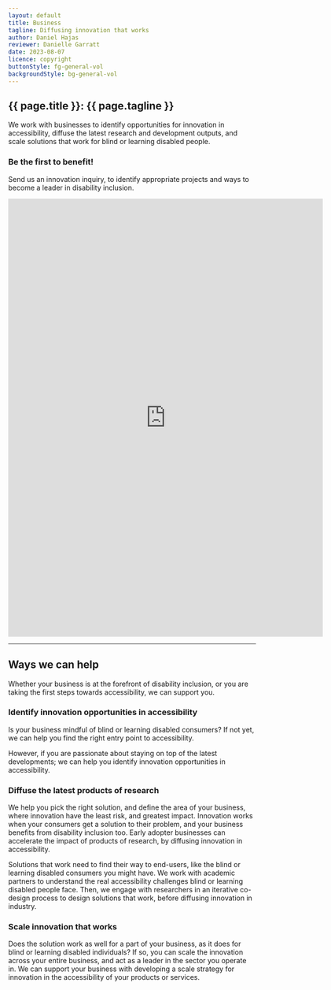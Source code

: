 ```yaml
---
layout: default
title: Business
tagline: Diffusing innovation that works
author: Daniel Hajas
reviewer: Danielle Garratt
date: 2023-08-07
licence: copyright
buttonStyle: fg-general-vol
backgroundStyle: bg-general-vol
---
```


## {{ page.title }}: {{ page.tagline }}

We work with businesses to identify opportunities for innovation in accessibility, diffuse the latest research and development outputs, and scale solutions that work for blind or learning disabled people.

### Be the first to benefit!

Send us an innovation inquiry, to identify appropriate projects and ways to become a leader in disability inclusion.

<div class="iframe-container">
<iframe class="responsive-iframe" title="Innovation inquiries" src="https://docs.google.com/forms/d/e/1FAIpQLScs1OZtfHGbq9dTNNst_DYlV8HL-Pahw3Kebs67qsS1zeLyTw/viewform?embedded=true" width="640" height="890" frameborder="0" marginheight="0" marginwidth="0">Loading…</iframe></div>

---

## Ways we can help

Whether your business is at the forefront of disability inclusion, or you are taking the first steps towards accessibility, we can support you.

### Identify innovation opportunities in accessibility

Is your business mindful of blind or learning disabled consumers?
If not yet, we can help you find the right entry point to accessibility.

However, if you are passionate about staying on top of the latest developments;
we can help you identify innovation opportunities in accessibility.

### Diffuse the latest products of research

We help you pick the right solution, and define the area of your business, where innovation have the least risk, and greatest impact.
Innovation works when your consumers get a solution to their problem, and your business benefits from disability inclusion too.
Early adopter businesses can accelerate the impact of products of research, by diffusing innovation in accessibility.

Solutions that work need to find their way to end-users, like the blind or learning disabled consumers you might have.
We work with academic partners to understand the real accessibility challenges blind or learning disabled people face.
Then, we engage with researchers in an iterative co-design process to design solutions that work, before diffusing innovation in industry.

### Scale innovation that works

Does the solution work as well for a part of your business, as it does for blind or learning disabled individuals?
If so, you can scale the innovation across your entire business, and act as a leader in the sector you operate in.
We can support your business with developing a scale strategy for innovation in the accessibility of your products or services.